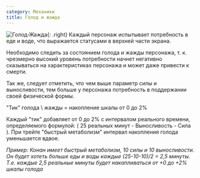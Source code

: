 ```yaml
---
category: Механики
title: Голод и жажда
---
```


![Голод-Жажда](https://snag.gy/N1xgK6.jpg){: .right} Каждый персонаж испытывает потребность в еде и воде, что выражается статусами в верхней части экрана.

Необходимо следить за состоянием голода и жажды персонажа, т. к. чрезмерно высокий уровень потребности начнет негативно сказываться на характеристиках персонажа и может даже привести к смерти.

Так же, следует отметить, что чем выше параметр силы и выносливости, тем больше у персонажа потребность в поддержании своей физической формы.

"Тик" голода \ жажды = накопление шкалы от 0 до 2%

Каждый "тик" добавляет от 0 до 2% с интервалом реального времени, определяемого формулой: ( 25 реальных минут - Выносливость - Сила ). При трейте "быстрый метаболизм" интервал накопления голода уменьшается вдвое. 

*Пример: Конан имеет быстрый метаболизм, 10 силы и 10 выносливости. Он будет хотеть больше еды и воды каждые (25-10-10)/2 = 2,5 минуты. Т.е. каждые 2,5 реальные минуты будет накапливаться от +0 до +2% шкалы голода*
